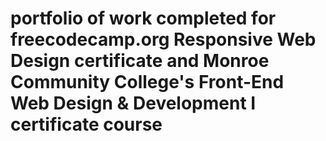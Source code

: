 # portfolio of work completed for freecodecamp.org Responsive Web Design certificate and Monroe Community College's Front-End Web Design & Development I certificate course
